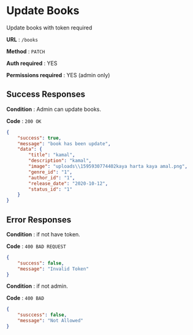 # Update Books

Update books with token required

**URL** : `/books`

**Method** : `PATCH`

**Auth required** : YES

**Permissions required** : YES (admin only)

## Success Responses

**Condition** : Admin can update books.

**Code** : `200 OK`


```json
{
    "success": true,
    "message": "book has been update",
    "data": {
        "title": "kamal",
        "description": "kamal",
        "image": "uploads\\1595930774402kaya harta kaya amal.png",
        "genre_id": "1",
        "author_id": "1",
        "release_date": "2020-10-12",
        "status_id": "1"
    }
}
```
## Error Responses

**Condition** : if not have token.

**Code** : `400 BAD REQUEST`


```json
{
    "success": false,
    "message": "Invalid Token"
}
```

**Condition** : if not admin.

**Code** : `400 BAD`


```json
{
    "susccess": false,
    "message": "Not Allowed"
}
```